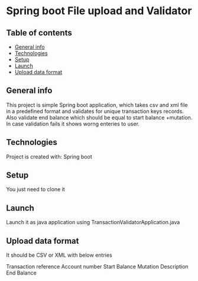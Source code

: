 # Spring boot File upload and Validator 
## Table of contents
* [General info](#general-info)
* [Technologies](#technologies)
* [Setup](#setup)
* [Launch](#launch)
* [Upload data format](#uploaddataformat)

## General info
This project is simple Spring boot application, which takes csv and xml file in a predefined format and validates for unique transaction keys
records.
Also validate end balance which should be equal to start balance +mutation.
In case validation fails it shows worng enteries to user.
	
## Technologies
Project is created with:
Spring boot
	
## Setup
You just need to clone it

## Launch
Launch it as java application using TransactionValidatorApplication.java

## Upload data format
It should be CSV or XML with below entries

Transaction reference
Account number
Start Balance
Mutation
Description
End Balance
